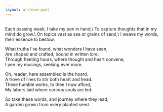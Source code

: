 ```yaml
---
layout: archive-post
---
```


<br />
Each passing week, I take my pen in hand,\
To capture thoughts that in my mind do grow.\
On topics vast as sea or grains of sand,\
I weave my words, their essence to bestow.


What truths I've found, what wonders I have seen,\
Are shaped and crafted, bound in written lore.\
Through fleeting hours, where thought and heart convene,\
I pen my musings, seeking ever more.


Oh, reader, here assembled is the hoard,\
A trove of lines to stir both heart and head.\
These humble works, to thee I now afford,\
My labors laid where curious souls are led.

So take these words, and journey where they lead,\
A garden grown from every planted seed.\
<br />
